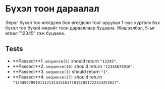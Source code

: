 # Бүхэл тоон дараалал 

Эерэг бүхэл тоо өгөгдсөн бол өгөгдсөн тоог оруулан 1-ээс хүртэлх бүх бүхэл тоо бүхий мөрийг тоон дарааллаар буцаана. Жишээлбэл, 5-ыг өгвөл "12345" гэж буцаана.

## Tests

* **Passed:**1. `sequence(5)` should return `"12345"`.
* **Passed:**2. `sequence(10)` should return `"12345678910"`.
* **Passed:**3. `sequence(1)` should return `"1"`.
* **Passed:**4. `sequence(27)` should return `"123456789101112131415161718192021222324252627"`.

